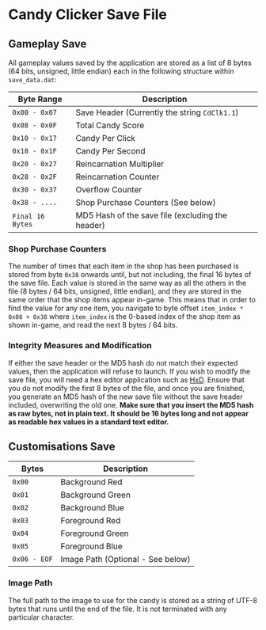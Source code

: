 # Candy Clicker Save File

## Gameplay Save

All gameplay values saved by the application are stored as a list of 8 bytes (64 bits, unsigned, little endian) each in the following structure within `save_data.dat`:

| Byte Range      | Description                                      |
|-----------------|--------------------------------------------------|
|`0x00 - 0x07`    | Save Header (Currently the string `CdClk1.1`)    |
|`0x08 - 0x0F`    | Total Candy Score                                |
|`0x10 - 0x17`    | Candy Per Click                                  |
|`0x18 - 0x1F`    | Candy Per Second                                 |
|`0x20 - 0x27`    | Reincarnation Multiplier                         |
|`0x28 - 0x2F`    | Reincarnation Counter                            |
|`0x30 - 0x37`    | Overflow Counter                                 |
|`0x38 - ....`    | Shop Purchase Counters (See below)               |
|`Final 16 Bytes` | MD5 Hash of the save file (excluding the header) |

### Shop Purchase Counters

The number of times that each item in the shop has been purchased is stored from byte `0x38` onwards until, but not including, the final 16 bytes of the save file. Each value is stored in the same way as all the others in the file (8 bytes / 64 bits, unsigned, little endian), and they are stored in the same order that the shop items appear in-game. This means that in order to find the value for any one item, you navigate to byte offset `item_index * 0x08 + 0x38` where `item_index` is the 0-based index of the shop item as shown in-game, and read the next 8 bytes / 64 bits.

### Integrity Measures and Modification

If either the save header or the MD5 hash do not match their expected values, then the application will refuse to launch. If you wish to modify the save file, you will need a hex editor application such as [HxD](https://mh-nexus.de/en/hxd/). Ensure that you do not modify the first 8 bytes of the file, and once you are finished, you generate an MD5 hash of the new save file without the save header included, overwriting the old one. **Make sure that you insert the MD5 hash as raw bytes, not in plain text. It should be 16 bytes long and not appear as readable hex values in a standard text editor.**

## Customisations Save

| Bytes       | Description                       |
|-------------|-----------------------------------|
|`0x00`       | Background Red                    |
|`0x01`       | Background Green                  |
|`0x02`       | Background Blue                   |
|`0x03`       | Foreground Red                    |
|`0x04`       | Foreground Green                  |
|`0x05`       | Foreground Blue                   |
|`0x06 - EOF` | Image Path (Optional - See below) |

### Image Path

The full path to the image to use for the candy is stored as a string of UTF-8 bytes that runs until the end of the file. It is not terminated with any particular character.
